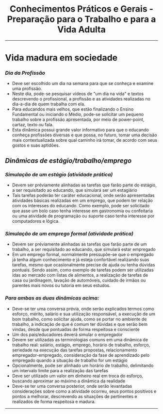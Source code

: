 <h1 align="center">Conhecimentos Práticos e Gerais - Preparação para o Trabalho e para a Vida Adulta</h1>

---

# Vida madura em sociedade

### _Dia da Profissão_

- Deve ser escolhido um dia na semana para que se conheça e examine uma profissão.
- Neste dia, pode-se pesquisar vídeos de "um dia na vida" e textos descrevendo o profissional, a profissão e as atividades realizadas no dia-a-dia de quem trabalha com ela.
- Para educandos mais velhos, que estão finalizando o Ensino Fundamental ou iniciando o Médio, pode-se solicitar um pequeno trabalho sobre a profissão apresentada, por meio de power-point, cartaz, texto ou fala.
- Esta dinâmica possui grande valor informativo para que o educando conheça profissões diversas e que possa, no futuro, tomar uma decisão mais contextualizada sobre qual caminho irá tomar, de acordo com seus gostos e suas aptidões.

## _Dinâmicas de estágio/trabalho/emprego_

### _Simulação de um estágio (atividade prática)_

- Devem ser préviamente alinhadas as tarefas que farão parte do estágio, a ser requisitado ao educando, que simulará ser um estagiário
- Tais tarefas poderão ter caráter educacional, onde serão apresentadas atividades básicas realizadas em um emprego, que podem ter relação com os interesses do educando. Como exemplo, pode ser solicitado que asse um bolo caso tenha interesse em gastronomia ou confeitaria ou uma atividade de programação ou suporte caso tenha interesse por computadores e lógica.

### _Simulação de um emprego formal (atividade prática)_

- Devem ser préviamente alinhadas as tarefas que farão parte de um trabalho, a ser requisitado ao educando, que simulará estar empregado
- Em um emprego formal, normalmente pressupõe-se que o empregado já tenha algum conhecimento e já esteja confortável realizando suas tarefas, mesmo que ocasionalmente precise de ajuda ou tenha dúvidas pontuais. Sendo assim, como exemplo de tarefas podem ser utilizadas idas ao mercado com listas de alimentos, a realização de tarefas de casa ou jardinagem, lavação de automóveis, cuidado de irmãos ou parentes mais novos ou tutoria em seus estudos.

### _Para ambas as duas dinâmicas acima:_

- Deve-se ter uma conversa prévia, onde serão explicados termos como esforço, mérito, salário e sua utilização responsável, a execução de um bom trabalho, como solicitar ajuda, como se portar no ambiente de trabalho, a indicação de que é comum ter dúvidas e que serão bem vindas, desde que pontuadas de forma respeitosa e consciente
- Um dos pais/educadores deverá simular o empregador
- Devem ser utilizadas as terminologias comuns em uma dinâmica de trabalho real: salário, estágio, emprego, horário de trabalho, esforço, seriedade na execução das tarefas propostas, relacionamento empregador-empregado, consideração da fase de aprendizado pelo empregado quando a situação de trabalho for um estágio
- Opcionalmente, pode ser alinhado um horário de trabalho, delimitando um intervalo limite para a realização das tarefas
- Deve ser utilizado um valor em dinheiro real em troca do esforço, buscando aproximar ao máximo a dinâmica da realidade
- Deve-se ter uma conversa posterior, onde serão levantadas considerações sobre como a atividade ocorreu, seus pontos positivos e pontos a melhorar, descrevendo as situações de pertinentes e realizados de forma respeitosa e madura.

---
